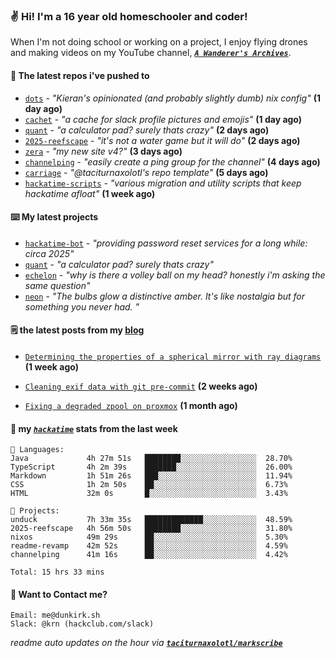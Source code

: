 ### ✌️ Hi! I'm a 16 year old homeschooler and coder!

When I'm not doing school or working on a project, I enjoy flying drones and making videos on my YouTube channel, [**_`A Wanderer's Archives`_**](https://youtube.com/@wanderer.archives).

#### 👷 The latest repos i've pushed to

- [`dots`](https://github.com/taciturnaxolotl/dots) - _"Kieran's opinionated (and probably slightly dumb) nix config"_ **(1 day ago)**
- [`cachet`](https://github.com/taciturnaxolotl/cachet) - _"a cache for slack profile pictures and emojis"_ **(1 day ago)**
- [`quant`](https://github.com/taciturnaxolotl/quant) - _"a calculator pad? surely thats crazy"_ **(2 days ago)**
- [`2025-reefscape`](https://github.com/df1317/2025-reefscape) - _"it's not a water game but it will do"_ **(2 days ago)**
- [`zera`](https://github.com/taciturnaxolotl/zera) - _"my new site v4?"_ **(3 days ago)**
- [`channelping`](https://github.com/taciturnaxolotl/channelping) - _"easily create a ping group for the channel"_ **(4 days ago)**
- [`carriage`](https://github.com/taciturnaxolotl/carriage) - _"@taciturnaxolotl's repo template"_ **(5 days ago)**
- [`hackatime-scripts`](https://github.com/taciturnaxolotl/hackatime-scripts) - _"various migration and utility scripts that keep hackatime afloat"_ **(1 week ago)**

#### ⌨️ My latest projects

- [`hackatime-bot`](https://github.com/taciturnaxolotl/hackatime-bot) - _"providing password reset services for a long while: circa 2025"_
- [`quant`](https://github.com/taciturnaxolotl/quant) - _"a calculator pad? surely thats crazy"_
- [`echelon`](https://github.com/taciturnaxolotl/echelon) - _"why is there a volley ball on my head? honestly i'm asking the same question"_
- [`neon`](https://github.com/taciturnaxolotl/neon) - _"The bulbs glow a distinctive amber. It's like nostalgia but for something you never had. "_

#### 🗒️ the latest posts from my [blog](https://dunkirk.sh)

- [`Determining the properties of a spherical mirror with ray diagrams`](https://dunkirk.sh/blog/spherical-ray-diagrams/) **(1 week ago)**

- [`Cleaning exif data with git pre-commit`](https://dunkirk.sh/blog/remove-exif-git-hook/) **(2 weeks ago)**

- [`Fixing a degraded zpool on proxmox`](https://dunkirk.sh/blog/degraded-zpool-proxmox/) **(1 month ago)**



#### 📡 my [_`hackatime`_](https://waka.hackclub.com) stats from the last week

```text
💾 Languages:
Java             4h 27m 51s   ████████░░░░░░░░░░░░░░░░░  28.70%
TypeScript       4h 2m 39s    ███████░░░░░░░░░░░░░░░░░░  26.00%
Markdown         1h 51m 26s   ███░░░░░░░░░░░░░░░░░░░░░░  11.94%
CSS              1h 2m 50s    ██░░░░░░░░░░░░░░░░░░░░░░░  6.73%
HTML             32m 0s       █░░░░░░░░░░░░░░░░░░░░░░░░  3.43%

💼 Projects:
unduck           7h 33m 35s   █████████████░░░░░░░░░░░░  48.59%
2025-reefscape   4h 56m 50s   ████████░░░░░░░░░░░░░░░░░  31.80%
nixos            49m 29s      ██░░░░░░░░░░░░░░░░░░░░░░░  5.30%
readme-revamp    42m 52s      ██░░░░░░░░░░░░░░░░░░░░░░░  4.59%
channelping      41m 16s      ██░░░░░░░░░░░░░░░░░░░░░░░  4.42%

Total: 15 hrs 33 mins
```

#### 📮 Want to Contact me?

```text
Email: me@dunkirk.sh
Slack: @krn (hackclub.com/slack)
```

_readme auto updates on the hour via [**`taciturnaxolotl/markscribe`**](https://github.com/taciturnaxolotl/markscribe)_
